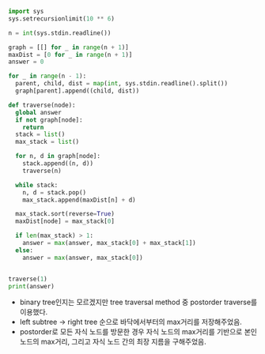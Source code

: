 ```python
import sys
sys.setrecursionlimit(10 ** 6)

n = int(sys.stdin.readline())

graph = [[] for _ in range(n + 1)]
maxDist = [0 for _ in range(n + 1)]
answer = 0

for _ in range(n - 1):
  parent, child, dist = map(int, sys.stdin.readline().split())
  graph[parent].append((child, dist))

def traverse(node):
  global answer
  if not graph[node]:
    return
  stack = list()
  max_stack = list()

  for n, d in graph[node]:
    stack.append((n, d))
    traverse(n)

  while stack:
    n, d = stack.pop()
    max_stack.append(maxDist[n] + d)

  max_stack.sort(reverse=True)
  maxDist[node] = max_stack[0]

  if len(max_stack) > 1:
    answer = max(answer, max_stack[0] + max_stack[1])
  else:
    answer = max(answer, max_stack[0])


traverse(1)
print(answer)
```

- binary tree인지는 모르겠지만 tree traversal method 중 postorder traverse를 이용했다.
- left subtree -> right tree 순으로 바닥에서부터의 max거리를 저장해주었음.
- postorder로 모든 자식 노드를 방문한 경우 자식 노드의 max거리를 기반으로 본인 노드의 max거리, 그리고 자식 노드 간의 최장 지름을 구해주었음.
